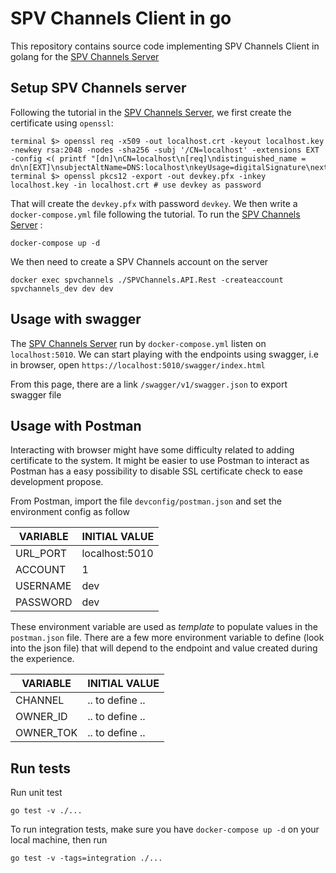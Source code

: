 # SPV Channels Client in go

This repository contains source code implementing SPV Channels Client in golang for the [SPV Channels Server](https://github.com/bitcoin-sv/spvchannels-reference)

## Setup SPV Channels server

Following the tutorial in the [SPV Channels Server](https://github.com/bitcoin-sv/spvchannels-reference), we first create the certificate using `openssl`:
```
terminal $> openssl req -x509 -out localhost.crt -keyout localhost.key -newkey rsa:2048 -nodes -sha256 -subj '/CN=localhost' -extensions EXT -config <( printf "[dn]\nCN=localhost\n[req]\ndistinguished_name = dn\n[EXT]\nsubjectAltName=DNS:localhost\nkeyUsage=digitalSignature\nextendedKeyUsage=serverAuth")
terminal $> openssl pkcs12 -export -out devkey.pfx -inkey localhost.key -in localhost.crt # use devkey as password
```

That will create the `devkey.pfx` with password `devkey`. We then write a `docker-compose.yml` file following the tutorial. To run the [SPV Channels Server](https://github.com/bitcoin-sv/spvchannels-reference) :
```
docker-compose up -d
```

We then need to create a SPV Channels account on the server
```
docker exec spvchannels ./SPVChannels.API.Rest -createaccount spvchannels_dev dev dev
```

## Usage with swagger

The [SPV Channels Server](https://github.com/bitcoin-sv/spvchannels-reference) run by `docker-compose.yml` listen on `localhost:5010`. We can start playing with the endpoints using swagger, i.e in browser, open `https://localhost:5010/swagger/index.html`

From this page, there are a link `/swagger/v1/swagger.json` to export swagger file

## Usage with Postman

Interacting with browser might have some difficulty related to adding certificate to the system. It might be easier to use Postman to interact as Postman has a easy possibility to disable SSL certificate check to ease development propose.

From Postman, import the file `devconfig/postman.json` and set the environment config as follow

| VARIABLE    | INITIAL VALUE  |
| ----------- | -------------- |
| URL_PORT    | localhost:5010 |
| ACCOUNT     | 1              |
| USERNAME    | dev            |
| PASSWORD    | dev            |

These environment variable are used as _template_ to populate values in the `postman.json` file. There are a few more environment variable to define (look into the json file) that will depend to the endpoint and value created during the experience.

| VARIABLE    | INITIAL VALUE   |
| ----------- | --------------- |
| CHANNEL     | .. to define .. |
| OWNER_ID    | .. to define .. |
| OWNER_TOK   | .. to define .. |

## Run tests

Run unit test
```
go test -v ./...
```

To run integration tests, make sure you have `docker-compose up -d` on your local machine, then run
```
go test -v -tags=integration ./...
```
